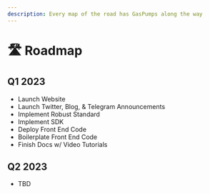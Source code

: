 ```yaml
---
description: Every map of the road has GasPumps along the way
---
```


# 🛣 Roadmap

## Q1 2023

* Launch Website
* Launch Twitter, Blog, & Telegram Announcements
* Implement  Robust Standard
* Implement SDK
* Deploy Front End Code
* Boilerplate Front End Code
* Finish Docs w/ Video Tutorials

## Q2 2023

* TBD
